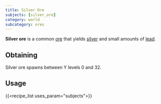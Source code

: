 ```yaml
---
title: Silver Ore
subjects: [silver_ore]
category: world
subcategory: ores
---
```


**Silver ore** is a common [ore](https://minecraft.fandom.com/wiki/Ore) that
yields [silver](../silver-ingot/) and small amounts of
[lead](../lead-ingot).

Obtaining
---------

Silver ore spawns between Y levels 0 and 32.

Usage
-----

{{<recipe_list uses_param="subjects">}}
